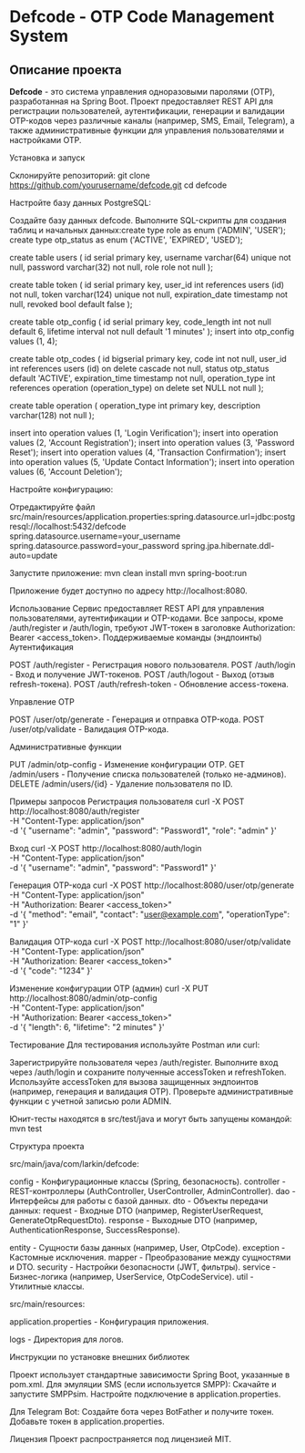 # Defcode - OTP Code Management System
## Описание проекта
**Defcode** - это система управления одноразовыми паролями (OTP), разработанная на Spring Boot. Проект предоставляет REST API для регистрации пользователей, аутентификации, генерации и валидации OTP-кодов через различные каналы (например, SMS, Email, Telegram), а также административные функции для управления пользователями и настройками OTP.

Установка и запуск

Склонируйте репозиторий:
git clone https://github.com/yourusername/defcode.git
cd defcode


Настройте базу данных PostgreSQL:

Создайте базу данных defcode.
Выполните SQL-скрипты для создания таблиц и начальных данных:create type role as enum ('ADMIN', 'USER');
create type otp_status as enum ('ACTIVE', 'EXPIRED', 'USED');

create table users (
    id serial primary key,
    username varchar(64) unique not null,
    password varchar(32) not null,
    role role not null
);

create table token (
    id serial primary key,
    user_id int references users (id) not null,
    token varchar(124) unique not null,
    expiration_date timestamp not null,
    revoked bool default false
);

create table otp_config (
    id serial primary key,
    code_length int not null default 6,
    lifetime interval not null default '1 minutes'
);
insert into otp_config values (1, 4);

create table otp_codes (
    id bigserial primary key,
    code int not null,
    user_id int references users (id) on delete cascade not null,
    status otp_status default 'ACTIVE',
    expiration_time timestamp not null,
    operation_type int references operation (operation_type) on delete set NULL not null
);

create table operation (
    operation_type int primary key,
    description varchar(128) not null
);

insert into operation values (1, 'Login Verification');
insert into operation values (2, 'Account Registration');
insert into operation values (3, 'Password Reset');
insert into operation values (4, 'Transaction Confirmation');
insert into operation values (5, 'Update Contact Information');
insert into operation values (6, 'Account Deletion');




Настройте конфигурацию:

Отредактируйте файл src/main/resources/application.properties:spring.datasource.url=jdbc:postgresql://localhost:5432/defcode
spring.datasource.username=your_username
spring.datasource.password=your_password
spring.jpa.hibernate.ddl-auto=update




Запустите приложение:
mvn clean install
mvn spring-boot:run


Приложение будет доступно по адресу http://localhost:8080.


Использование
Сервис предоставляет REST API для управления пользователями, аутентификации и OTP-кодами. Все запросы, кроме /auth/register и /auth/login, требуют JWT-токен в заголовке Authorization: Bearer <access_token>.
Поддерживаемые команды (эндпоинты)
Аутентификация

POST /auth/register - Регистрация нового пользователя.
POST /auth/login - Вход и получение JWT-токенов.
POST /auth/logout - Выход (отзыв refresh-токена).
POST /auth/refresh-token - Обновление access-токена.

Управление OTP

POST /user/otp/generate - Генерация и отправка OTP-кода.
POST /user/otp/validate - Валидация OTP-кода.

Административные функции

PUT /admin/otp-config - Изменение конфигурации OTP.
GET /admin/users - Получение списка пользователей (только не-админов).
DELETE /admin/users/{id} - Удаление пользователя по ID.

Примеры запросов
Регистрация пользователя
curl -X POST http://localhost:8080/auth/register \
-H "Content-Type: application/json" \
-d '{
    "username": "admin",
    "password": "Password1",
    "role": "admin"
}'

Вход
curl -X POST http://localhost:8080/auth/login \
-H "Content-Type: application/json" \
-d '{
    "username": "admin",
    "password": "Password1"
}'

Генерация OTP-кода
curl -X POST http://localhost:8080/user/otp/generate \
-H "Content-Type: application/json" \
-H "Authorization: Bearer <access_token>" \
-d '{
    "method": "email",
    "contact": "user@example.com",
    "operationType": "1"
}'

Валидация OTP-кода
curl -X POST http://localhost:8080/user/otp/validate \
-H "Content-Type: application/json" \
-H "Authorization: Bearer <access_token>" \
-d '{
    "code": "1234"
}'

Изменение конфигурации OTP (админ)
curl -X PUT http://localhost:8080/admin/otp-config \
-H "Content-Type: application/json" \
-H "Authorization: Bearer <access_token>" \
-d '{
    "length": 6,
    "lifetime": "2 minutes"
}'

Тестирование
Для тестирования используйте Postman или curl:

Зарегистрируйте пользователя через /auth/register.
Выполните вход через /auth/login и сохраните полученные accessToken и refreshToken.
Используйте accessToken для вызова защищенных эндпоинтов (например, генерация и валидация OTP).
Проверьте административные функции с учетной записью роли ADMIN.

Юнит-тесты находятся в src/test/java и могут быть запущены командой:
mvn test

Структура проекта

src/main/java/com/larkin/defcode:

config - Конфигурационные классы (Spring, безопасность).
controller - REST-контроллеры (AuthController, UserController, AdminController).
dao - Интерфейсы для работы с базой данных.
dto - Объекты передачи данных:
request - Входные DTO (например, RegisterUserRequest, GenerateOtpRequestDto).
response - Выходные DTO (например, AuthenticationResponse, SuccessResponse).


entity - Сущности базы данных (например, User, OtpCode).
exception - Кастомные исключения.
mapper - Преобразование между сущностями и DTO.
security - Настройки безопасности (JWT, фильтры).
service - Бизнес-логика (например, UserService, OtpCodeService).
util - Утилитные классы.


src/main/resources:

application.properties - Конфигурация приложения.


logs - Директория для логов.


Инструкции по установке внешних библиотек

Проект использует стандартные зависимости Spring Boot, указанные в pom.xml.
Для эмуляции SMS (если используется SMPP):
Скачайте и запустите SMPPsim.
Настройте подключение в application.properties.


Для Telegram Bot:
Создайте бота через BotFather и получите токен.
Добавьте токен в application.properties.



Лицензия
Проект распространяется под лицензией MIT.
